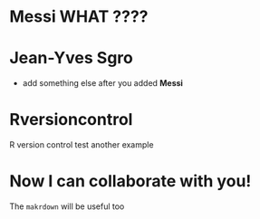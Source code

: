 # Messi WHAT ????
# Jean-Yves Sgro
 - add something else after you added **Messi**
# Rversioncontrol
R version control
test
another example


# Now I can collaborate with you!

The `makrdown` will be useful too
